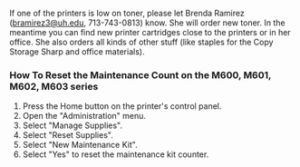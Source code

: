 If one of the printers is low on toner, please let Brenda Ramirez (bramirez3@uh.edu, 713-743-0813) know. She will order new toner. In the meantime you can find new printer cartridges close to the printers or in her office. She also orders all kinds of other stuff (like staples for the Copy Storage Sharp and office materials).

### How To Reset the Maintenance Count on the M600, M601, M602, M603 series
1. Press the Home button on the printer's control panel.
2. Open the "Administration" menu.
3. Select "Manage Supplies".
4. Select "Reset Supplies".
5. Select "New Maintenance Kit".
6. Select "Yes" to reset the maintenance kit counter.

